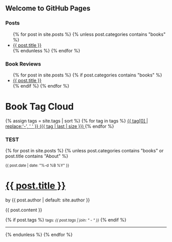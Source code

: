 ## Welcome to GitHub Pages

### Posts
<ul>
  {% for post in site.posts %}
    {% unless post.categories contains "books" %}
    <li>
      <a href="{{ post.url | relative_url }}">{{ post.title }}</a>
    </li>
    {% endunless %}
  {% endfor %}
</ul>

### Book Reviews
<ul>
  {% for post in site.posts %}
    {% if post.categories contains "books" %}
    <li>
      <a href="{{ post.url | relative_url }}">{{ post.title }}</a>
    </li>
    {% endif %}
  {% endfor %}
</ul>


<h1>Book Tag Cloud</h1>
{% assign tags = site.tags | sort %}
{% for tag in tags %}
 <span class="site-tag">
    <a href="/tag/{{ tag | first | slugify }}/"
        style="font-size: {{ tag | last | size  |  times: 4 | plus: 80  }}%">
            {{ tag[0] | replace:'-', ' ' }} ({{ tag | last | size }})
    </a>
</span>
{% endfor %}

### TEST

{% for post in site.posts %}
    {% unless post.categories contains "books" or post.title contains "About" %}

<small>{{ post.date | date: "%-d %B %Y" }}</small>
# <a href="{{ post.url | relative_url }}">{{ post.title }}</a>

<p class="view">by {{ post.author | default: site.author }}</p>

{{ post.content }}

{% if post.tags %}
  <small>tags: <em>{{ post.tags | join: "</em> - <em>" }}</em></small>
{% endif %}
<hr>
    {% endunless %}
  {% endfor %}
